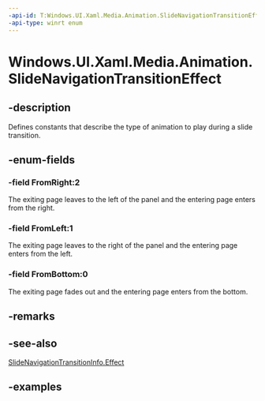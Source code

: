 ```yaml
---
-api-id: T:Windows.UI.Xaml.Media.Animation.SlideNavigationTransitionEffect
-api-type: winrt enum
---
```


<!-- Enumeration syntax.
public enum SlideNavigationTransitionEffect : int 
-->

# Windows.UI.Xaml.Media.Animation.SlideNavigationTransitionEffect

## -description
Defines constants that describe the type of animation to play during a slide transition.

## -enum-fields
### -field FromRight:2
The exiting page leaves to the left of the panel and the entering page enters from the right.

### -field FromLeft:1
The exiting page leaves to the right of the panel and the entering page enters from the left.

### -field FromBottom:0
The exiting page fades out and the entering page enters from the bottom.

## -remarks

## -see-also

[SlideNavigationTransitionInfo.Effect](slidenavigationtransitioninfo_effect.md)

## -examples

